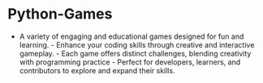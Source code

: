 # Python-Games
- A variety of engaging and educational games designed for fun and learning.   - Enhance your coding skills through creative and interactive gameplay.   - Each game offers distinct challenges, blending creativity with programming practice  - Perfect for developers, learners, and contributors to explore and expand their skills.   
